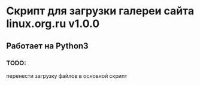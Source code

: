 # Cкрипт для загрузки галереи сайта linux.org.ru v1.0.0

## Работает на Python3

### TODO:

перенести загрузку файлов в основной скрипт
